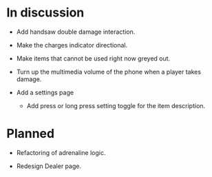 # In discussion

- Add handsaw double damage interaction.

- Make the charges indicator directional.

- Make items that cannot be used right now greyed out.

- Turn up the multimedia volume of the phone when a player takes damage.

- Add a settings page
  - Add press or long press setting toggle for the item description.

# Planned

- Refactoring of adrenaline logic.

- Redesign Dealer page.